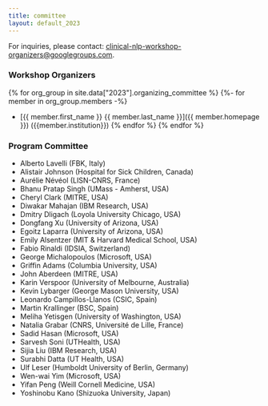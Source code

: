 ```yaml
---
title: committee
layout: default_2023
---
```


For inquiries, please contact: <clinical-nlp-workshop-organizers@googlegroups.com>.

### Workshop Organizers

{% for org_group in site.data["2023"].organizing_committee %}
{%- for member in org_group.members -%}
- [{{ member.first_name }} {{ member.last_name }}]({{ member.homepage }}) ({{member.institution}})
{% endfor %}
{% endfor %}


### Program Committee

* Alberto Lavelli (FBK, Italy)
* Alistair Johnson (Hospital for Sick Children, Canada) 
* Aurélie Névéol (LISN-CNRS, France)
* Bhanu Pratap Singh (UMass - Amherst, USA)
* Cheryl Clark (MITRE, USA)
* Diwakar Mahajan	 (IBM Research, USA)
* Dmitry Dligach (Loyola University Chicago, USA)    
* Dongfang Xu (University of Arizona, USA) 
* Egoitz Laparra (University of Arizona, USA)
* Emily Alsentzer (MIT & Harvard Medical School, USA)
* Fabio Rinaldi (IDSIA, Switzerland) 
* George Michalopoulos (Microsoft, USA) 
* Griffin Adams (Columbia University, USA)
* John Aberdeen (MITRE, USA) 
* Karin Verspoor (University of Melbourne, Australia)
* Kevin Lybarger (George Mason University, USA)  
* Leonardo Campillos-Llanos (CSIC, Spain) 
* Martin Krallinger (BSC, Spain)
* Meliha Yetisgen (University of Washington, USA)
* Natalia Grabar (CNRS, Université de Lille, France)
* Sadid Hasan (Microsoft, USA)   
* Sarvesh Soni (UTHealth, USA) 
* Sijia Liu (IBM Research, USA) 
* Surabhi Datta (UT Health, USA) 
* Ulf Leser (Humboldt University of Berlin, Germany)
* Wen-wai Yim (Microsoft, USA) 
* Yifan Peng (Weill Cornell Medicine, USA)
* Yoshinobu Kano (Shizuoka University, Japan)
